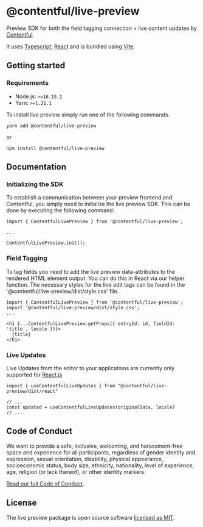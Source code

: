 # @contentful/live-preview

Preview SDK for both the field tagging connection + live content updates by [Contentful](https://www.contentful.com/).

It uses [Typescript](https://www.typescriptlang.org/), [React](https://reactjs.org/) and is bundled using [Vite](https://vitejs.dev/guide/build.html#library-mode).

## Getting started

### Requirements

- Node.js: `>=16.15.1`
- Yarn: `>=1.21.1`

To install live preview simply run one of the following commands.

```
yarn add @contentful/live-preview
```

or

```
npm install @contentful/live-preview
```

## Documentation

### Initializing the SDK

To establish a communication between your preview frontend and Contentful, you simply need to initialize the live preview SDK. This can be done by executing the following command:

```
import { ContentfulLivePreview } from '@contentful/live-preview';

...

ContentfulLivePreview.init();
```

### Field Tagging

To tag fields you need to add the live preview data-attributes to the rendered HTML element output.
You can do this in React via our helper function.
The necessary styles for the live edit tags can be found in the '@contentful/live-preview/dist/style.css' file.

```
import { ContentfulLivePreview } from '@contentful/live-preview';
import '@contentful/live-preview/dist/style.css';
...

<h1 {...ContentfulLivePreview.getProps({ entryId: id, fieldId: 'title', locale })}>
  {title}
</h1>
```

### Live Updates

Live Updates from the editor to your applications are currently only supported for [React.js](https://reactjs.org/)

```tsx
import { useContentfulLiveUpdates } from "@contentful/live-preview/dist/react"

// ...
const updated = useContentfulLiveUpdates(originalData, locale)
// ...
```

## Code of Conduct

We want to provide a safe, inclusive, welcoming, and harassment-free space and experience for all participants, regardless of gender identity and expression, sexual orientation, disability, physical appearance, socioeconomic status, body size, ethnicity, nationality, level of experience, age, religion (or lack thereof), or other identity markers.

[Read our full Code of Conduct](https://github.com/contentful-developer-relations/community-code-of-conduct).

## License

The live preview package is open source software [licensed as MIT](./LICENSE).

[contentful]: https://www.contentful.com
[github-issues]: https://github.com/contentful/live-preview/issues
[typescript]: https://www.typescriptlang.org/
[react]: https://reactjs.org/
[prettier]: https://prettier.io/
[eslint]: https://eslint.org/
[vite]: https://vitejs.dev/
